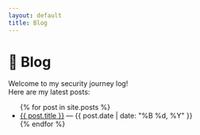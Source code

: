 ```yaml
---
layout: default
title: Blog
---
```


# 📝 Blog

Welcome to my security journey log!  
Here are my latest posts:

<ul>
  {% for post in site.posts %}
    <li>
      <a href="{{ site.baseurl }}{{ post.url }}">{{ post.title }}</a>
      — {{ post.date | date: "%B %d, %Y" }}
    </li>
  {% endfor %}
</ul>
